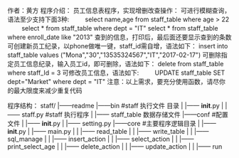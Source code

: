 作者：黄方
程序介绍：
    员工信息表程序，实现增删改查操作：
    可进行模糊查询，语法至少支持下面3种:
　　     select name,age from staff_table where age > 22
　　     select * from staff_table where dept = "IT"
        select * from staff_table where enroll_date like "2013"
    查到的信息，打印后，最后面还要显示查到的条数
    可创建新员工纪录，以phone做唯一键，staff_id需自增，语法如下：
        insert into staff_table values ("Mona","30","13535324567","IT","2017-02-17")
    可删除指定员工信息纪录，输入员工id，即可删除，语法如下：
        delete from staff_table where staff_Id = 3
    可修改员工信息，语法如下:
　　     UPDATE staff_table SET dept="Market" where dept = "IT"
    注意：以上需求，要充分使用函数，请尽你的最大限度来减少重复代码

程序结构：
staff/
|——readme
|——bin #staff 执行文件 目录
|  |—— __init__.py
|  |—— staff.py #staff 执行程序
|  |—— staff_table 数据存储文件
|——conf #配置文件
|  |—— __init__.py
|  |—— setting.py
|——core #主要程序逻辑目录
|  |—— __init__.py
|  |—— main.py
|  |   |—— read_table
|  |   |—— write_table
|  |   |—— sql_manage
|  |   |—— insert_action
|  |   |—— select_action
|  |   |—— print_select_age
|  |   |—— delete_action
|  |   |—— update_action
|  |   |—— run
